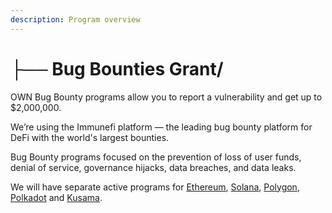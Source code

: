 ```yaml
---
description: Program overview
---
```


# ├── Bug Bounties Grant/

OWN Bug Bounty programs allow you to report a vulnerability and get up to $2,000,000.

We’re using the Immunefi platform — the leading bug bounty platform for DeFi with the world's largest bounties.

Bug Bounty programs focused on the prevention of loss of user funds, denial of service, governance hijacks, data breaches, and data leaks.

We will have separate active programs for [Ethereum](https://immunefi.com/bounty/lido/), [Solana](https://immunefi.com/bounty/lidoforsolana/), [Polygon](https://immunefi.com/bounty/lidoonpolygon/), [Polkadot](https://immunefi.com/bounty/lidoonpolkadot/) and [Kusama](https://immunefi.com/bounty/lidoonkusama/).
